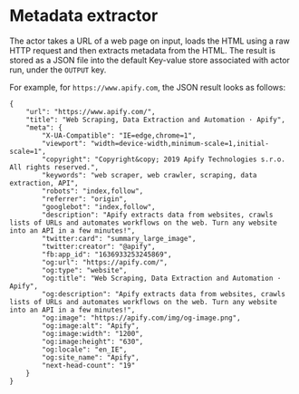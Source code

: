 # Metadata extractor

The actor takes a URL of a web page on input,
loads the HTML using a raw HTTP request and then extracts metadata from the HTML.
The result is stored as a JSON file into the default Key-value store associated with 
actor run, under the `OUTPUT` key.

For example, for `https://www.apify.com`, the JSON result looks as follows:

```
{
    "url": "https://www.apify.com/",
    "title": "Web Scraping, Data Extraction and Automation · Apify",
    "meta": {
        "X-UA-Compatible": "IE=edge,chrome=1",
        "viewport": "width=device-width,minimum-scale=1,initial-scale=1",
        "copyright": "Copyright&copy; 2019 Apify Technologies s.r.o. All rights reserved.",
        "keywords": "web scraper, web crawler, scraping, data extraction, API",
        "robots": "index,follow",
        "referrer": "origin",
        "googlebot": "index,follow",
        "description": "Apify extracts data from websites, crawls lists of URLs and automates workflows on the web. Turn any website into an API in a few minutes!",
        "twitter:card": "summary_large_image",
        "twitter:creator": "@apify",
        "fb:app_id": "1636933253245869",
        "og:url": "https://apify.com/",
        "og:type": "website",
        "og:title": "Web Scraping, Data Extraction and Automation · Apify",
        "og:description": "Apify extracts data from websites, crawls lists of URLs and automates workflows on the web. Turn any website into an API in a few minutes!",
        "og:image": "https://apify.com/img/og-image.png",
        "og:image:alt": "Apify",
        "og:image:width": "1200",
        "og:image:height": "630",
        "og:locale": "en_IE",
        "og:site_name": "Apify",
        "next-head-count": "19"
    }
}
```
